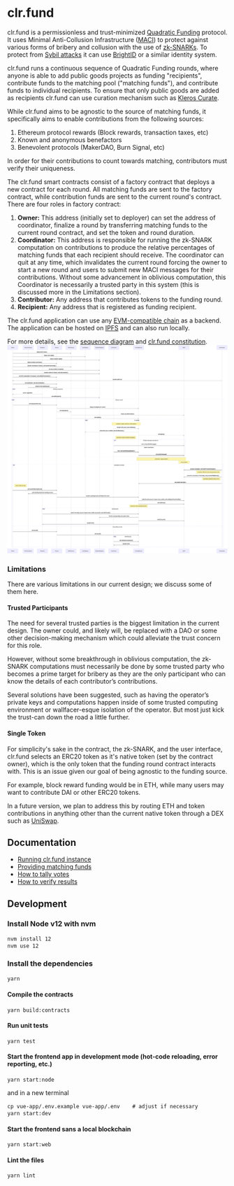 # clr.fund

clr.fund is a permissionless and trust-minimized [Quadratic Funding](https://wtfisqf.com/) protocol. It uses Minimal Anti-Collusion Infrastructure ([MACI](https://github.com/appliedzkp/maci)) to protect against various forms of bribery and collusion with the use of [zk-SNARKs](https://academy.binance.com/en/articles/zk-snarks-and-zk-starks-explained). To protect from [Sybil attacks](https://en.wikipedia.org/wiki/Sybil_attack) it can use [BrightID](https://brightID.org) or a similar identity system.

clr.fund runs a continuous sequence of Quadratic Funding rounds, where anyone is able to add public goods projects as funding "recipients", contribute funds to the matching pool ("matching funds"), and contribute funds to individual recipients. To ensure that only public goods are added as recipients clr.fund can use curation mechanism such as [Kleros Curate](https://curate.kleros.io/).

While clr.fund aims to be agnostic to the source of matching funds, it specifically aims to enable contributions from the following sources:

1. Ethereum protocol rewards (Block rewards, transaction taxes, etc)
2. Known and anonymous benefactors
3. Benevolent protocols (MakerDAO, Burn Signal, etc)

In order for their contributions to count towards matching, contributors must verify their uniqueness.

The clr.fund smart contracts consist of a factory contract that deploys a new contract for each round. All matching funds are sent to the factory contract, while contribution funds are sent to the current round's contract. There are four roles in factory contract:

1. **Owner:** This address (initially set to deployer) can set the address of coordinator, finalize a round by transferring matching funds to the current round contract, and set the token and round duration.
2. **Coordinator:** This address is responsible for running the zk-SNARK computation on contributions to produce the relative percentages of matching funds that each recipient should receive. The coordinator can quit at any time, which invalidates the current round forcing the owner to start a new round and users to submit new MACI messages for their contributions. Without some advancement in oblivious computation, this Coordinator is necessarily a trusted party in this system (this is discussed more in the Limitations section).
3. **Contributor:** Any address that contributes tokens to the funding round.
4. **Recipient:** Any address that is registered as funding recipient.

The clr.fund application can use any [EVM-compatible chain](https://ethereum.org/) as a backend. The application can be hosted on [IPFS](https://ipfs.io/) and can also run locally.

For more details, see the [sequence diagram](docs/clrfund.svg) and [clr.fund constitution](https://github.com/clrfund/constitution).
![sequence diagram](docs/clrfund.svg)

### Limitations
There are various limitations in our current design; we discuss some of them here.

#### Trusted Participants
The need for several trusted parties is the biggest limitation in the current design. The owner could, and likely will, be replaced with a DAO or some other decision-making mechanism which could alleviate the trust concern for this role.

However, without some breakthrough in oblivious computation, the zk-SNARK computations must necessarily be done by some trusted party who becomes a prime target for bribery as they are the only participant who can know the details of each contributor’s contributions.

Several solutions have been suggested, such as having the operator’s private keys and computations happen inside of some trusted computing environment or wallfacer-esque isolation of the operator. But most just kick the trust-can down the road a little further.

#### Single Token
For simplicity's sake in the contract, the zk-SNARK, and the user interface, clr.fund selects an ERC20 token as it's native token (set by the contract owner), which is the only token that the funding round contract interacts with. This is an issue given our goal of being agnostic to the funding source.

For example, block reward funding would be in ETH, while many users may want to contribute DAI or other ERC20 tokens.

In a future version, we plan to address this by routing ETH and token contributions in anything other than the current native token through a DEX such as [UniSwap](https://uniswap.org/).

## Documentation

- [Running clr.fund instance](docs/admin.md)
- [Providing matching funds](docs/funding-source.md)
- [How to tally votes](docs/coordinator.md)
- [How to verify results](docs/trusted-setup.md)

## Development

### Install Node v12 with nvm

```
nvm install 12
nvm use 12
```

### Install the dependencies
```
yarn
```

#### Compile the contracts
```
yarn build:contracts
```

#### Run unit tests
```
yarn test
```

#### Start the frontend app in development mode (hot-code reloading, error reporting, etc.)
```
yarn start:node
```

and in a new terminal

```
cp vue-app/.env.example vue-app/.env    # adjust if necessary
yarn start:dev
```

#### Start the frontend sans a local blockchain
```
yarn start:web
```

#### Lint the files
```
yarn lint
```

